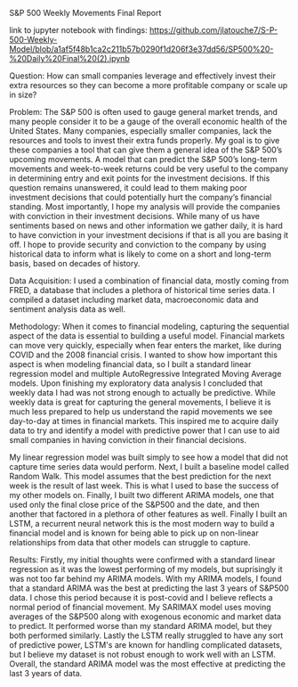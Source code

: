 
S&P 500 Weekly Movements Final Report


link to jupyter notebook with findings: https://github.com/jlatouche7/S-P-500-Weekly-Model/blob/a1af5f48b1ca2c211b57b0290f1d206f3e37dd56/SP500%20-%20Daily%20Final%20(2).ipynb

Question: How can small companies leverage and effectively invest their extra resources so they can become a more profitable company or scale up in size?

Problem: The S&P 500 is often used to gauge general market trends, and many people consider it to be a gauge of the overall economic health of the United States. Many companies, especially smaller companies, lack the resources and tools to invest their extra funds properly. My goal is to give these companies a tool that can give them a general idea of the S&P 500’s upcoming movements. A model that can predict the S&P 500’s long-term movements and week-to-week returns could be very useful to the company in determining entry and exit points for the investment decisions. If this question remains unanswered, it could lead to them making poor investment decisions that could potentially hurt the company’s financial standing. Most importantly, I hope my analysis will provide the companies with conviction in their investment decisions. While many of us have sentiments based on news and other information we gather daily, it is hard to have conviction in your investment decisions if that is all you are basing it off. I hope to provide security and conviction to the company by using historical data to inform what is likely to come on a short and long-term basis, based on decades of history.

Data Acquisition:  I used a combination of financial data, mostly coming from FRED, a database that includes a plethora of historical time series data. I compiled a dataset including market data, macroeconomic data and sentiment analysis data as well.

Methodology: When it comes to financial modeling, capturing the sequential aspect of the data is essential to building a useful model. Financial markets can move very quickly, especially when fear enters the market, like during COVID and the 2008 financial crisis. I wanted to show how important this aspect is when modeling financial data, so I built a standard linear regression model and multiple AutoRegressive Integrated Moving Average models. Upon finishing my exploratory data analysis I concluded that weekly data I had was not strong enough to actually be predictive. While weekly data is great for capturing the general movements, I believe it is much less prepared to help us understand the rapid movements we see day-to-day at times in financial markets. This inspired me to acquire daily data to try and identify a model with predictive power that I can use to aid small companies in having conviction in their financial decisions.

My linear regression model was built simply to see how a model that did not capture time series data would perform. Next, I built a baseline model called Random Walk. This model assumes that the best prediction for the next week is the result of last week. This is what I used to base the success of my other models on. Finally, I built two different ARIMA models, one that used only the final close price of the S&P500 and the date, and then another that factored in a plethora of other features as well. Finally I built an LSTM, a recurrent neural network this is the most modern way to build a financial model and is known for being able to pick up on non-linear relationships from data that other models can struggle to capture.

Results:
Firstly, my initial thoughts were confirmed with a standard linear regression as it was the lowest performing of my models, but suprisingly it was not too far behind my ARIMA models.
With my ARIMA models, I found that a standard ARIMA was the best at predicting the last 3 years of S&P500 data. I chose this period because it is post-covid and I believe reflects a normal period of financial movement. My SARIMAX model uses moving averages of the S&P500 along with exogenous economic and market data to predict. It performed worse than my standard ARIMA model, but they both performed similarly. Lastly the LSTM really struggled to have any sort of predictive power, LSTM's are known for handling complicated datasets, but I believe my dataset is not robust enough to work well with an LSTM. Overall, the standard ARIMA model was the most effective at predicting the last 3 years of data.
